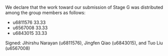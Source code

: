 We declare that the work toward our submission of Stage G was distributed among the group members as follows:

* u6811576 33.33
* u6567008 33.33
* u6843015 33.33

Signed: Jihirshu Narayan (u6811576), Jingfen Qiao (u6843015), and Tuo Liu (u6567008)